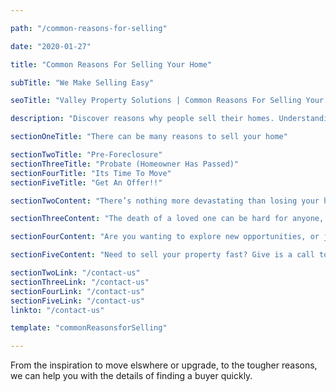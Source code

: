 ```yaml
---

path: "/common-reasons-for-selling"

date: "2020-01-27"

title: "Common Reasons For Selling Your Home"

subTitle: "We Make Selling Easy"

seoTitle: "Valley Property Solutions | Common Reasons For Selling Your Home" 

description: "Discover reasons why people sell their homes. Understanding those reasons helps you determine your selling options. Sometimes it's wise to talk to an expert about how to sell your home in a way that is to your advantage."

sectionOneTitle: "There can be many reasons to sell your home"

sectionTwoTitle: "Pre-Foreclosure"
sectionThreeTitle: "Probate (Homeowner Has Passed)"
sectionFourTitle: "Its Time To Move"
sectionFiveTitle: "Get An Offer!!"

sectionTwoContent: "There’s nothing more devastating than losing your home due to one of life's many unexpected curveballs. We understand that you need to get out of your situation fast, so we make it our goal to take some stress off your shoulders by making this process go as smooth as possible. We buy in “as is” condition, make all cash offers and can close in as little as 2 weeks. Are there late payments hurting your credit score? No problem, in some situations we're able to bring your current payment up to date so that it shows payment history on your credit."

sectionThreeContent: "The death of a loved one can be hard for anyone, and the last thing you want happening at this time is their debt falling on you. We can help you out by thoroughly explaining the states probate process so that you can make the right decision."

sectionFourContent: "Are you wanting to explore new opportunities, or just find find a new house? We understand that you want change and we can contribute to that by closing quickly and without a hassle."

sectionFiveContent: "Need to sell your property fast? Give is a call today at (530) 446-2271"

sectionTwoLink: "/contact-us"
sectionThreeLink: "/contact-us"
sectionFourLink: "/contact-us"
sectionFiveLink: "/contact-us"
linkto: "/contact-us"

template: "commonReasonsforSelling"

---
```

From the inspiration to move elswhere or upgrade, to the tougher reasons, we can help you with the details of finding a buyer quickly.
